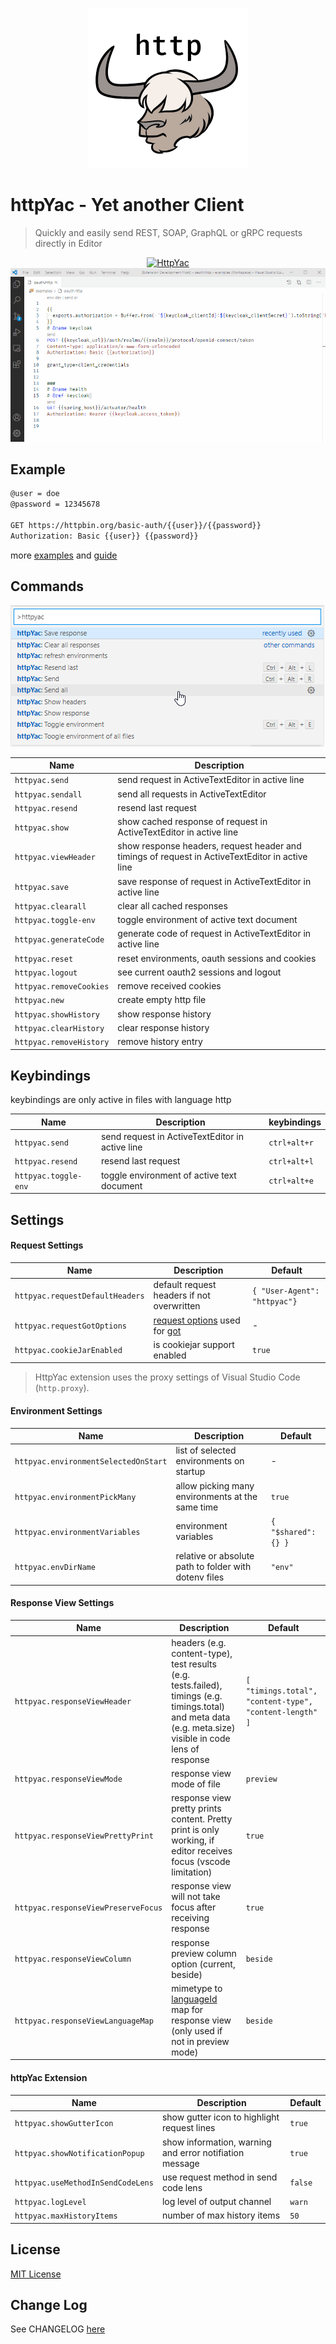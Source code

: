 <p align="center">
<img src="https://raw.githubusercontent.com/AnWeber/vscode-httpyac/master/icon.png" alt="HttpYac Logo" />
</p>

# httpYac - Yet another Client

> Quickly and easily send REST, SOAP, GraphQL or gRPC requests directly in Editor

<p align="center">
<a href="https://httpyac.github.io/">
<img src="https://httpyac.github.io/httpyac_site.png" alt="HttpYac" />
</a>
<img src="https://raw.githubusercontent.com/AnWeber/vscode-httpyac/master/examples/oauth.gif" alt="HttpYac Extension" />
</p>

## Example

```html
@user = doe
@password = 12345678

GET https://httpbin.org/basic-auth/{{user}}/{{password}}
Authorization: Basic {{user}} {{password}}
```

more [examples](https://httpyac.github.io/guide/examples) and [guide](https://httpyac.github.io/guide/)


## Commands

![Commands](https://raw.githubusercontent.com/AnWeber/vscode-httpyac/master/examples/commands.png)

| Name | Description |
| - | - |
| `httpyac.send` | send request in ActiveTextEditor in active line |
| `httpyac.sendall` | send all requests in ActiveTextEditor |
| `httpyac.resend` | resend last request |
| `httpyac.show` | show cached response of request in ActiveTextEditor in active line |
| `httpyac.viewHeader` | show response headers, request header and timings of request in ActiveTextEditor in active line |
| `httpyac.save` | save response of request in ActiveTextEditor in active line |
| `httpyac.clearall` | clear all cached responses |
| `httpyac.toggle-env` | toggle environment of active text document |
| `httpyac.generateCode` | generate code of request in ActiveTextEditor in active line |
| `httpyac.reset` | reset environments, oauth sessions and cookies |
| `httpyac.logout` | see current oauth2 sessions and logout |
| `httpyac.removeCookies` | remove received cookies |
| `httpyac.new` | create empty http file |
| `httpyac.showHistory` | show response history |
| `httpyac.clearHistory` | clear response history |
| `httpyac.removeHistory` | remove history entry |

## Keybindings

keybindings are only active in files with language http

| Name | Description| keybindings |
| - | - | - |
| `httpyac.send` | send request in ActiveTextEditor in active line | `ctrl+alt+r` |
| `httpyac.resend` | resend last request | `ctrl+alt+l` |
| `httpyac.toggle-env` | toggle environment of active text document | `ctrl+alt+e` |

## Settings

#### Request Settings
| Name | Description | Default |
| - | - | - |
| `httpyac.requestDefaultHeaders` | default request headers if not overwritten | `{ "User-Agent": "httpyac"}`|
| `httpyac.requestGotOptions`  | [request options](https://github.com/sindresorhus/got/blob/main/source/types.ts#L96) used for [got](https://www.npmjs.com/package/got) | - |
| `httpyac.cookieJarEnabled` | is cookiejar support enabled | `true`|


> HttpYac extension uses the proxy settings of Visual Studio Code (`http.proxy`).

#### Environment Settings
| Name | Description | Default |
| - | - | - |
| `httpyac.environmentSelectedOnStart` | list of selected environments on startup | - |
| `httpyac.environmentPickMany` | allow picking many environments at the same time | `true` |
| `httpyac.environmentVariables` | environment variables | `{ "$shared":{} }`|
| `httpyac.envDirName` | relative or absolute path to folder with dotenv files | `"env"` |

#### Response View Settings
| Name | Description | Default |
| - | - | - |
| `httpyac.responseViewHeader` | headers (e.g. content-type), test results (e.g. tests.failed), timings (e.g. timings.total) and meta data (e.g. meta.size) visible in code lens of response | `[ "timings.total", "content-type", "content-length" ]`|
| `httpyac.responseViewMode` | response view mode of file | `preview` |
| `httpyac.responseViewPrettyPrint` | response view pretty prints content. Pretty print is only working, if editor receives focus (vscode limitation) | `true`|
| `httpyac.responseViewPreserveFocus` | response view will not take focus after receiving response | `true`|
| `httpyac.responseViewColumn` | response preview column option (current, beside) | `beside`|
| `httpyac.responseViewLanguageMap` | mimetype to [languageId](https://code.visualstudio.com/docs/languages/identifiers#_known-language-identifiers) map for response view (only used if not in preview mode) | `beside`|



#### httpYac Extension

| Name | Description | Default |
| - | - | - |
| `httpyac.showGutterIcon` | show gutter icon to highlight request lines | `true` |
| `httpyac.showNotificationPopup` | show information, warning and error notifiation message | `true` |
| `httpyac.useMethodInSendCodeLens` | use request method in send code lens | `false` |
| `httpyac.logLevel` | log level of output channel | `warn` |
| `httpyac.maxHistoryItems` | number of max history items | `50` |


## License
[MIT License](LICENSE)

## Change Log
See CHANGELOG [here](CHANGELOG.md)
